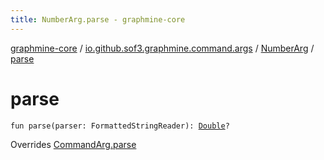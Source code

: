 ```yaml
---
title: NumberArg.parse - graphmine-core
---
```


[graphmine-core](../../index.html) / [io.github.sof3.graphmine.command.args](../index.html) / [NumberArg](index.html) / [parse](./parse.html)

# parse

`fun parse(parser: FormattedStringReader): `[`Double`](https://kotlinlang.org/api/latest/jvm/stdlib/kotlin/-double/index.html)`?`

Overrides [CommandArg.parse](../-command-arg/parse.html)

